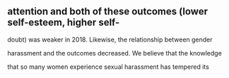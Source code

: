 ## attention and both of these outcomes (lower self-esteem, higher self-

doubt) was weaker in 2018. Likewise, the relationship between gender

harassment and the outcomes decreased. We believe that the knowledge

that so many women experience sexual harassment has tempered its
